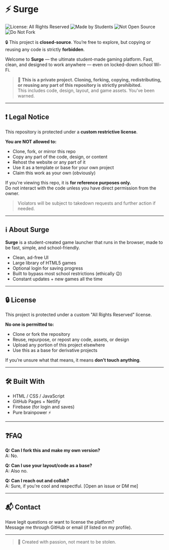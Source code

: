 # ⚡ Surge

![License: All Rights Reserved](https://img.shields.io/badge/license-All%20Rights%20Reserved-red.svg)
![Made by Students](https://img.shields.io/badge/made%20by-students-blue)
![Not Open Source](https://img.shields.io/badge/open%20source-no-black)
![Do Not Fork](https://img.shields.io/badge/forking-not%20allowed-orange)

🔒 This project is **closed-source**. You’re free to explore, but copying or reusing any code is strictly **forbidden**.

Welcome to **Surge** — the ultimate student-made gaming platform. Fast, clean, and designed to work anywhere — even on locked-down school Wi-Fi.

> 🚫 **This is a private project. Cloning, forking, copying, redistributing, or reusing any part of this repository is strictly prohibited.**  
> This includes code, design, layout, and game assets. You’ve been warned.

---

## ❗ Legal Notice

This repository is protected under a **custom restrictive license**.

**You are NOT allowed to:**

- Clone, fork, or mirror this repo  
- Copy any part of the code, design, or content  
- Rehost the website or any part of it  
- Use it as a template or base for your own project  
- Claim this work as your own (obviously)

If you're viewing this repo, it is **for reference purposes only.**  
Do not interact with the code unless you have direct permission from the owner.

> Violators will be subject to takedown requests and further action if needed.

---

## ℹ️ About Surge

**Surge** is a student-created game launcher that runs in the browser, made to be fast, simple, and school-friendly.

- Clean, ad-free UI  
- Large library of HTML5 games  
- Optional login for saving progress  
- Built to bypass most school restrictions (ethically 😉)  
- Constant updates + new games all the time

---

## 🔒 License

This project is protected under a custom "All Rights Reserved" license.

**No one is permitted to:**

- Clone or fork the repository  
- Reuse, repurpose, or repost any code, assets, or design  
- Upload any portion of this project elsewhere  
- Use this as a base for derivative projects

If you’re unsure what that means, it means **don’t touch anything**.

---

## 🛠️ Built With

- HTML / CSS / JavaScript  
- GitHub Pages + Netlify  
- Firebase (for login and saves)  
- Pure brainpower ⚡

---

## ❓FAQ

**Q: Can I fork this and make my own version?**  
A: No.

**Q: Can I use your layout/code as a base?**  
A: Also no.

**Q: Can I reach out and collab?**  
A: Sure, if you're cool and respectful. [Open an issue or DM me]

---

## 📬 Contact

Have legit questions or want to license the platform?  
Message me through GitHub or email (if listed on my profile).

---

> 🧠 Created with passion, not meant to be stolen.

